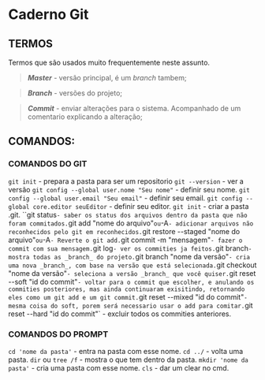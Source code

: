 <h1>Caderno Git</h1>
<h2>TERMOS</h2>

Termos que são usados muito frequentemente neste assunto.
>**_Master_** - versão principal, é um _branch_ tambem;

>**_Branch_** - versões do projeto;

>**_Commit_** - enviar alterações para o sistema. Acompanhado de um comentario explicando a alteração;


<h2>COMANDOS:</h2>

<h3>COMANDOS DO GIT</h3>

`git init` - prepara a pasta para ser um repositorio
`git --version` - ver a versão
`git config --global user.nome "Seu nome"` - definir seu nome.
`git config --global user.email "Seu email"` - definir seu email.
`git config --global core.editor seuEditor` - definir seu editor.
`git init` - criar a pasta .git.
``git status` - saber os status dos arquivos dentro da pasta que não foram commitados.
`git add "nome do arquivo"` ou `-A` - adicionar arquivos não reconhecidos pelo git em reconhecidos.
`git restore --staged "nome do arquivo"` ou `-A` - Reverte o git add.
`git commit -m "mensagem"` - fazer o commit com sua mensagem.
`git log` - ver os commities ja feitos.
`git branch` - mostra todas as _branch_ do projeto.
`git branch "nome da versão"` - cria uma nova _branch_, com base na versão que está selecionada.
`git checkout "nome da versão"` - seleciona a versão _branch_ que você quiser.
`git reset --soft "id do commit"` - voltar para o commit que escolher, e anulando os commities posteriores, mas ainda continuaram exisitindo, retornando eles como um git add e um git commit.
`git reset --mixed "id do commit"` - mesma coisa do soft, porem será necessario usar o add para comitar.
`git reset --hard "id do commit"` - excluir todos os commities anteriores.


<h3>COMANDOS DO PROMPT</h3>

`cd 'nome da pasta'` - entra na pasta com esse nome.
`cd ../` - volta uma pasta.
`dir` ou `tree /f` - mostra o que tem dentro da pasta.
`mkdir 'nome da pasta'` - cria uma pasta com esse nome.
`cls` - dar um clear no cmd.
